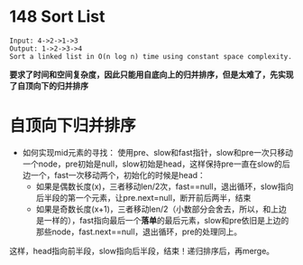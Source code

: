 # 148 Sort List

```
Input: 4->2->1->3
Output: 1->2->3->4
Sort a linked list in O(n log n) time using constant space complexity.
```
**要求了时间和空间复杂度，因此只能用自底向上的归并排序，但是太难了，先实现了自顶向下的归并排序**

# 自顶向下归并排序
* 如何实现mid元素的寻找：
使用pre、slow和fast指针，slow和pre一次只移动一个node，pre初始是null，slow初始是head，这样保持pre一直在slow的后边一个，fast一次移动两个，初始化的时候是head：
  * 如果是偶数长度(x)，三者移动len/2次，fast==null，退出循环，slow指向后半段的第一个元素，让pre.next=null，断开前后两半，结束
  * 如果是奇数长度(x+1)，三者移动len/2（小数部分会舍去，所以，和上边是一样的），fast指向最后一个**落单**的最后元素，slow和pre依旧是上边的那些node，fast.next==null，退出循环，pre的处理同上。

这样，head指向前半段，slow指向后半段，结束！递归排序后，再merge。
